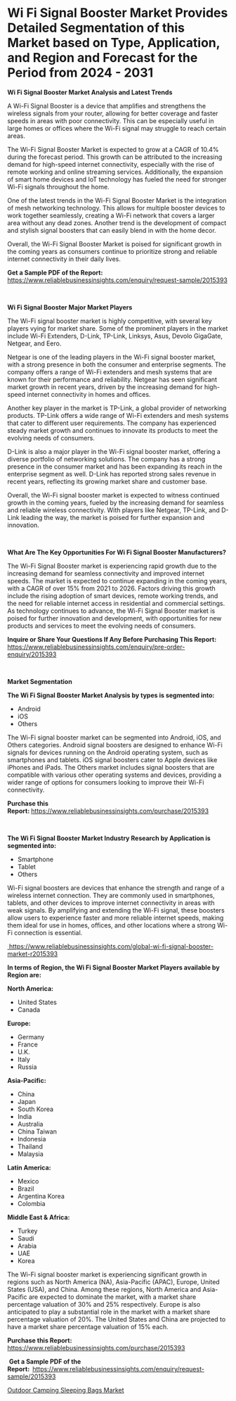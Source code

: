 <p><h1>Wi Fi Signal Booster Market Provides Detailed Segmentation of this Market based on Type, Application, and Region and Forecast for the Period from 2024 - 2031</h1></p><p><strong>Wi Fi Signal Booster Market Analysis and Latest Trends</strong></p>
<p><p>A Wi-Fi Signal Booster is a device that amplifies and strengthens the wireless signals from your router, allowing for better coverage and faster speeds in areas with poor connectivity. This can be especially useful in large homes or offices where the Wi-Fi signal may struggle to reach certain areas.</p><p>The Wi-Fi Signal Booster Market is expected to grow at a CAGR of 10.4% during the forecast period. This growth can be attributed to the increasing demand for high-speed internet connectivity, especially with the rise of remote working and online streaming services. Additionally, the expansion of smart home devices and IoT technology has fueled the need for stronger Wi-Fi signals throughout the home.</p><p>One of the latest trends in the Wi-Fi Signal Booster Market is the integration of mesh networking technology. This allows for multiple booster devices to work together seamlessly, creating a Wi-Fi network that covers a larger area without any dead zones. Another trend is the development of compact and stylish signal boosters that can easily blend in with the home decor.</p><p>Overall, the Wi-Fi Signal Booster Market is poised for significant growth in the coming years as consumers continue to prioritize strong and reliable internet connectivity in their daily lives.</p></p>
<p><strong>Get a Sample PDF of the Report:&nbsp;</strong> <a href="https://www.reliablebusinessinsights.com/enquiry/request-sample/2015393">https://www.reliablebusinessinsights.com/enquiry/request-sample/2015393</a></p>
<p>&nbsp;</p>
<p><strong>Wi Fi Signal Booster Major Market Players</strong></p>
<p><p>The Wi-Fi signal booster market is highly competitive, with several key players vying for market share. Some of the prominent players in the market include Wi-Fi Extenders, D-Link, TP-Link, Linksys, Asus, Devolo GigaGate, Netgear, and Eero.</p><p>Netgear is one of the leading players in the Wi-Fi signal booster market, with a strong presence in both the consumer and enterprise segments. The company offers a range of Wi-Fi extenders and mesh systems that are known for their performance and reliability. Netgear has seen significant market growth in recent years, driven by the increasing demand for high-speed internet connectivity in homes and offices.</p><p>Another key player in the market is TP-Link, a global provider of networking products. TP-Link offers a wide range of Wi-Fi extenders and mesh systems that cater to different user requirements. The company has experienced steady market growth and continues to innovate its products to meet the evolving needs of consumers.</p><p>D-Link is also a major player in the Wi-Fi signal booster market, offering a diverse portfolio of networking solutions. The company has a strong presence in the consumer market and has been expanding its reach in the enterprise segment as well. D-Link has reported strong sales revenue in recent years, reflecting its growing market share and customer base.</p><p>Overall, the Wi-Fi signal booster market is expected to witness continued growth in the coming years, fueled by the increasing demand for seamless and reliable wireless connectivity. With players like Netgear, TP-Link, and D-Link leading the way, the market is poised for further expansion and innovation.</p></p>
<p>&nbsp;</p>
<p><strong>What Are The Key Opportunities For Wi Fi Signal Booster Manufacturers?</strong></p>
<p><p>The Wi-Fi Signal Booster market is experiencing rapid growth due to the increasing demand for seamless connectivity and improved internet speeds. The market is expected to continue expanding in the coming years, with a CAGR of over 15% from 2021 to 2026. Factors driving this growth include the rising adoption of smart devices, remote working trends, and the need for reliable internet access in residential and commercial settings. As technology continues to advance, the Wi-Fi Signal Booster market is poised for further innovation and development, with opportunities for new products and services to meet the evolving needs of consumers.</p></p>
<p><strong>Inquire or Share Your Questions If Any Before Purchasing This Report:</strong> <a href="https://www.reliablebusinessinsights.com/enquiry/pre-order-enquiry/2015393">https://www.reliablebusinessinsights.com/enquiry/pre-order-enquiry/2015393</a></p>
<p>&nbsp;</p>
<p><strong>Market Segmentation</strong></p>
<p><strong>The Wi Fi Signal Booster Market Analysis by types is segmented into:</strong></p>
<p><ul><li>Android</li><li>iOS</li><li>Others</li></ul></p>
<p><p>The Wi-Fi signal booster market can be segmented into Android, iOS, and Others categories. Android signal boosters are designed to enhance Wi-Fi signals for devices running on the Android operating system, such as smartphones and tablets. iOS signal boosters cater to Apple devices like iPhones and iPads. The Others market includes signal boosters that are compatible with various other operating systems and devices, providing a wider range of options for consumers looking to improve their Wi-Fi connectivity.</p></p>
<p><strong>Purchase this Report:&nbsp;</strong><a href="https://www.reliablebusinessinsights.com/purchase/2015393">https://www.reliablebusinessinsights.com/purchase/2015393</a></p>
<p>&nbsp;</p>
<p><strong>The Wi Fi Signal Booster Market Industry Research by Application is segmented into:</strong></p>
<p><ul><li>Smartphone</li><li>Tablet</li><li>Others</li></ul></p>
<p><p>Wi-Fi signal boosters are devices that enhance the strength and range of a wireless internet connection. They are commonly used in smartphones, tablets, and other devices to improve internet connectivity in areas with weak signals. By amplifying and extending the Wi-Fi signal, these boosters allow users to experience faster and more reliable internet speeds, making them ideal for use in homes, offices, and other locations where a strong Wi-Fi connection is essential.</p></p>
<p><a href="https://www.reliablebusinessinsights.com/global-wi-fi-signal-booster-market-r2015393">&nbsp;https://www.reliablebusinessinsights.com/global-wi-fi-signal-booster-market-r2015393</a></p>
<p><strong>In terms of Region, the Wi Fi Signal Booster Market Players available by Region are:</strong></p>
<p>
    <p> <strong> North America: </strong>
        <ul>
            <li>United States</li>
            <li>Canada</li>
        </ul>
        </p> 
    <p> <strong> Europe: </strong>
        <ul>
            <li>Germany</li>
            <li>France</li>
            <li>U.K.</li>
            <li>Italy</li>
            <li>Russia</li>
        </ul>
        </p> 
    <p> <strong> Asia-Pacific: </strong>
        <ul>
            <li>China</li>
            <li>Japan</li>
            <li>South Korea</li>
            <li>India</li>
            <li>Australia</li>
            <li>China Taiwan</li>
            <li>Indonesia</li>
            <li>Thailand</li>
            <li>Malaysia</li>
        </ul>
        </p> 
    <p> <strong> Latin America: </strong>
        <ul>
            <li>Mexico</li>
            <li>Brazil</li>
            <li>Argentina Korea</li>
            <li>Colombia</li>
        </ul>
        </p> 
    <p> <strong> Middle East & Africa: </strong>
        <ul>
            <li>Turkey</li>
            <li>Saudi</li>
            <li>Arabia</li>
            <li>UAE</li>
            <li>Korea</li>
        </ul>
    </p>
    </p>
<p><p>The Wi-Fi signal booster market is experiencing significant growth in regions such as North America (NA), Asia-Pacific (APAC), Europe, United States (USA), and China. Among these regions, North America and Asia-Pacific are expected to dominate the market, with a market share percentage valuation of 30% and 25% respectively. Europe is also anticipated to play a substantial role in the market with a market share percentage valuation of 20%. The United States and China are projected to have a market share percentage valuation of 15% each.</p></p>
<p><strong>Purchase this Report: </strong><a href="https://www.reliablebusinessinsights.com/purchase/2015393">https://www.reliablebusinessinsights.com/purchase/2015393</a></p>
<p>&nbsp;<strong>Get a Sample PDF of the Report:&nbsp;&nbsp;</strong><a href="https://www.reliablebusinessinsights.com/enquiry/request-sample/2015393">https://www.reliablebusinessinsights.com/enquiry/request-sample/2015393</a></p>
<p><strong></strong></p>
<p><p><a href="https://github.com/angeliabkratze/Market-Research-Report-List-2/blob/main/outdoor-camping-sleeping-bags-market.md">Outdoor Camping Sleeping Bags Market</a></p></p>